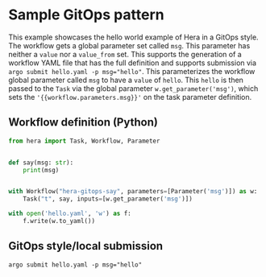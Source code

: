 # Sample GitOps pattern

This example showcases the hello world example of Hera in a GitOps style. The workflow gets a global parameter set
called `msg`. This parameter has neither a `value` nor a `value_from` set. This supports the generation of a workflow
YAML file that has the full definition and supports submission via `argo submit hello.yaml -p msg="hello"`. This
parameterizes the workflow global parameter called `msg` to have a `value` of `hello`. This `hello` is then passed to
the `Task` via the global parameter `w.get_parameter('msg')`, which sets the `'{{workflow.parameters.msg}}'` on the
task parameter definition.

## Workflow definition (Python)

```python
from hera import Task, Workflow, Parameter


def say(msg: str):
    print(msg)


with Workflow("hera-gitops-say", parameters=[Parameter('msg')]) as w:
    Task("t", say, inputs=[w.get_parameter('msg')])

with open('hello.yaml', 'w') as f:
    f.write(w.to_yaml())
```

## GitOps style/local submission

```shell
argo submit hello.yaml -p msg="hello"
```
